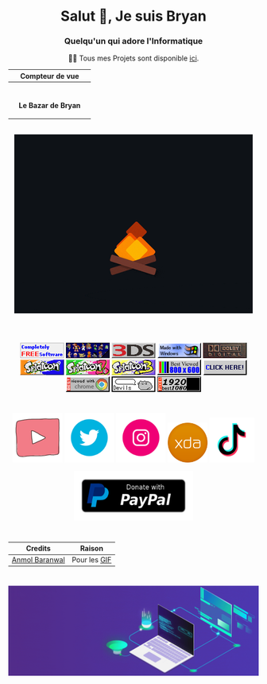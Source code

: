 <div align="center">
<h1>Salut 👋, Je suis Bryan</h1>
<h3>Quelqu'un qui adore l'Informatique</h3>
<p>👨‍💻 Tous mes Projets sont disponible <a href="https://github.com/LeBazarDeBryan?tab=repositories">ici</a>.</p>
  
|     | Compteur de vue |     |
|-----|-----------------|-----|
|     |<img src="https://profile-counter.glitch.me/LeBazarDeBryan/count.svg" alt="" />|  |
|     |<p align="center">**Le Bazar de Bryan**</p>|  |

<img src="https://github-readme-stats.vercel.app/api?username=LeBazarDeBryan&locale=fr&theme=tokyonight&hide_border=true&border_radius=50&include_all_commits=false&count_private=false" alt="" />
<br>
<img src="gif/fire.gif" alt="" />
<br></br>

#

<a href="https://github.com/LeBazarDeBryan?tab=repositories"><img src="88x31/cfs1.gif" /></a> <a href="https://www.nintendo.com/"><img src="88x31/nintendoforever.gif" /></a> <a href="https://www.achatmoinscher.com/comparateur-de-prix-Nintendo-3DS-3DS-XL/"><img src="88x31/3ds.png" /></a> <a href="https://www.digitalcitizen.life/windows-11-sucks/"><img src="88x31/made_with_windows.gif" /></a> <a href="https://www.dolby.com/"><img src="88x31/dolby_digital.gif" /></a> <a href="https://splatoon.oatmealdome.me/one/"><img src="88x31/splatoon.jpg" /></a> <a href="https://splatoon.oatmealdome.me/two/"><img src="88x31/splatoon2.jpg" /></a> <a href="https://splatoon.oatmealdome.me/three/"><img src="88x31/splatoon3.jpg" /></a> <a href="https://www.rrrgggbbb.com"><img src="88x31/800x600.gif" /></a> <a href="https://lien-lebazardebryan.vercel.app"><img src="88x31/clickhere_blue.gif" /></a> <a href="https://www.google.com/chrome/"><img src="88x31/best_chrome.gif" /></a> <a href="https://www.randomkittengenerator.com/"><img src="88x31/devils_button.gif" /></a> <a href="https://screenresolutiontest.com/"><img src="88x31/1080p.gif" /></a>

#

<a href="https://www.youtube.com/channel/UCRtAi_cDRcaJ1mgpqckNCbw"><img src="gif/youtube.gif" height="100" width="100" /></a>
<a href="https://twitter.com/N0ub4xOfficiel"><img src="gif/twitter.gif" height="100" width="100" /></a>
<a href="https://www.instagram.com/le_bazar_de_bryan"><img src="gif/instagram.gif" height="100" width="100" /></a>
<a href="https://forum.xda-developers.com/m/n0ub4x.11771617"><img src="images/xda.png" height="80" width="80" /></a>
<a href="https://www.tiktok.com/@lebazardebryan_"><img src="gif/tiktok.gif" height="90" width="90" /></a>

<a href="https://paypal.me/LeBazarDeBryan"><img src="images/paypal.png" height="100" width="240" /></a>

#

| Credits | Raison |
|---------|--------|
| <a href="https://github.com/Anmol-Baranwal">Anmol Baranwal</a> | Pour les <a href="https://github.com/Anmol-Baranwal/Cool-GIFs-For-GitHub">GIF</a> |

#

<img src="gif/animated_laptop_banner.gif" />

